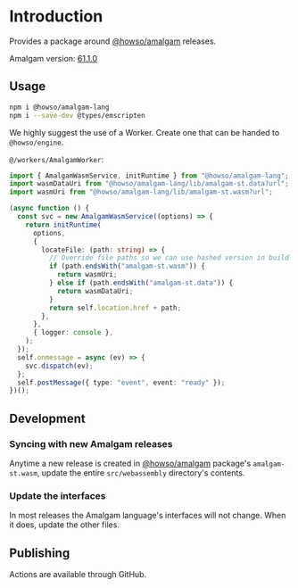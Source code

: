 # Introduction

Provides a package around [@howso/amalgam](https://github.com/howsoai/amalgam) releases.

Amalgam version: [61.1.0](https://github.com/howsoai/amalgam/releases/tag/61.1.0)

## Usage

```bash
npm i @howso/amalgam-lang
npm i --save-dev @types/emscripten
```

We highly suggest the use of a Worker. Create one that can be handed to `@howso/engine`.

`@/workers/AmalgamWorker`:

```ts
import { AmalgamWasmService, initRuntime } from "@howso/amalgam-lang";
import wasmDataUri from "@howso/amalgam-lang/lib/amalgam-st.data?url";
import wasmUri from "@howso/amalgam-lang/lib/amalgam-st.wasm?url";

(async function () {
  const svc = new AmalgamWasmService((options) => {
    return initRuntime(
      options,
      {
        locateFile: (path: string) => {
          // Override file paths so we can use hashed version in build
          if (path.endsWith("amalgam-st.wasm")) {
            return wasmUri;
          } else if (path.endsWith("amalgam-st.data")) {
            return wasmDataUri;
          }
          return self.location.href + path;
        },
      },
      { logger: console },
    );
  });
  self.onmessage = async (ev) => {
    svc.dispatch(ev);
  };
  self.postMessage({ type: "event", event: "ready" });
})();
```

## Development

### Syncing with new Amalgam releases

Anytime a new release is created in [@howso/amalgam](https://github.com/howsoai/amalgam) package's
`amalgam-st.wasm`, update the entire `src/webassembly` directory's contents.

### Update the interfaces

In most releases the Amalgam language's interfaces will not change. When it does, update the other files.

## Publishing

Actions are available through GitHub.
